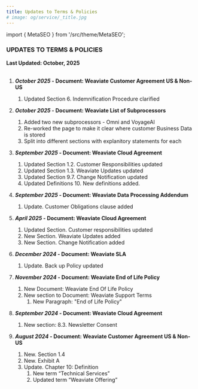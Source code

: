 ```yaml
---
title: Updates to Terms & Policies
# image: og/service/_title.jpg
---
```


import { MetaSEO } from '/src/theme/MetaSEO';

<MetaSEO img="og/service/_title.jpg" />

### **UPDATES TO TERMS & POLICIES**

**Last Updated: October, 2025**
<br></br>

1. **_October 2025_ - Document: Weaviate Customer Agreement US & Non-US**
   1. Updated Section 6. Indemnification Procedure clarified

2. **_October 2025_ - Document: Weaviate List of Subprocessors**
   1. Added two new subprocessors - Omni and VoyageAI
   2. Re-worked the page to make it clear where customer Business Data is stored
   3. Split into different sections with explanitory statements for each


3. **_September 2025_ - Document: Weaviate Cloud Agreement**
   1. Updated Section 1.2. Customer Responsibilities updated
   2. Updated Section 1.3. Weaviate Updates updated
   3. Updated Section 9.7. Change Notification updated
   4. Updated Definitions 10. New definitions added.

4. **_September 2025_ - Document: Weaviate Data Processing Addendum**
   1. Update. Customer Obligations clause added
      

5. **_April 2025_ - Document: Weaviate Cloud Agreement**
   1. Updated Section. Customer responsibilities updated
   2. New Section. Weaviate Updates added
   3. New Section. Change Notification added


6. **_December 2024_ - Document: Weaviate SLA**
   1. Update. Back up Policy updated



7. **_November 2024_ - Document: Weaviate End of Life Policy**
   1. New Document: Weaviate End Of Life Policy
   2. New section to Document: Weaviate Support Terms
      1. New Paragraph: "End of Life Policy"


8. **_September 2024_ - Document: Weaviate Cloud Agreement**
   1. New section: 8.3. Newsletter Consent


9. **_August 2024_ - Document: Weaviate Customer Agreement US & Non-US**
   1. New. Section 1.4
   2.  New. Exhibit A
   3.  Update. Chapter 10: Definition
        1.  New term “Technical Services”
        2.  Updated term “Weaviate Offering”









